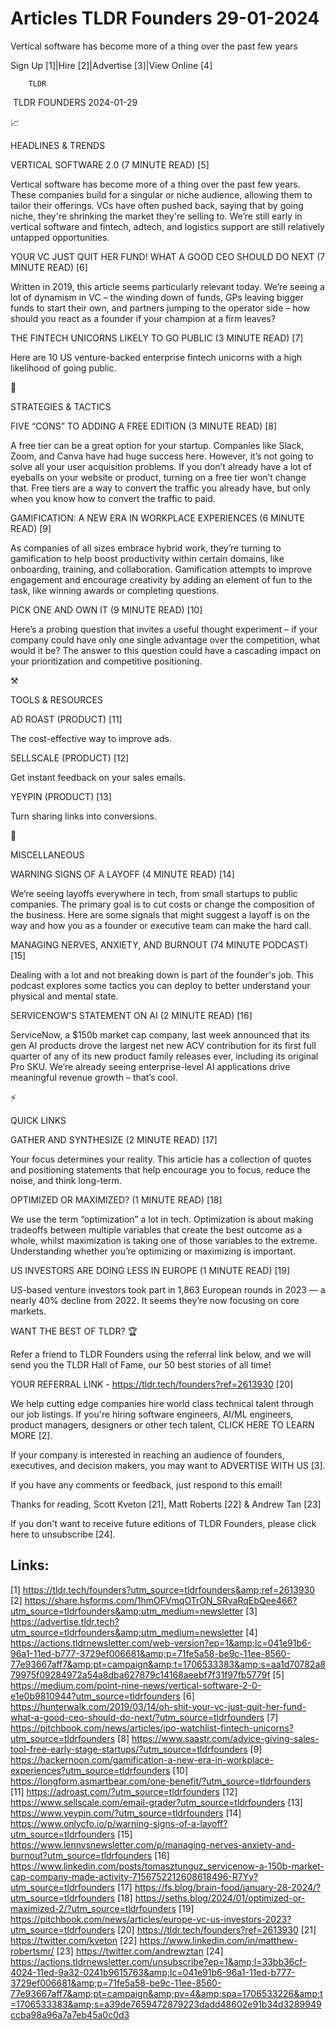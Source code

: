 # Articles TLDR Founders 29-01-2024

Vertical software has become more of a thing over the past few years 


Sign Up [1]|Hire [2]|Advertise [3]|View Online [4] 

		TLDR 

 TLDR FOUNDERS 2024-01-29

📈 

HEADLINES & TRENDS

 VERTICAL SOFTWARE 2.0 (7 MINUTE READ) [5] 

 Vertical software has become more of a thing over the past few years.
These companies build for a singular or niche audience, allowing them
to tailor their offerings. VCs have often pushed back, saying that by
going niche, they're shrinking the market they're selling to. We’re
still early in vertical software and fintech, adtech, and logistics
support are still relatively untapped opportunities. 

 YOUR VC JUST QUIT HER FUND! WHAT A GOOD CEO SHOULD DO NEXT (7 MINUTE
READ) [6] 

 Written in 2019, this article seems particularly relevant today.
We’re seeing a lot of dynamism in VC – the winding down of funds,
GPs leaving bigger funds to start their own, and partners jumping to
the operator side – how should you react as a founder if your
champion at a firm leaves? 

 THE FINTECH UNICORNS LIKELY TO GO PUBLIC (3 MINUTE READ) [7] 

 Here are 10 US venture-backed enterprise fintech unicorns with a high
likelihood of going public. 

🧠 

STRATEGIES & TACTICS

 FIVE “CONS” TO ADDING A FREE EDITION (3 MINUTE READ) [8] 

 A free tier can be a great option for your startup. Companies like
Slack, Zoom, and Canva have had huge success here. However, it’s not
going to solve all your user acquisition problems. If you don’t
already have a lot of eyeballs on your website or product, turning on
a free tier won’t change that. Free tiers are a way to convert the
traffic you already have, but only when you know how to convert the
traffic to paid. 

 GAMIFICATION: A NEW ERA IN WORKPLACE EXPERIENCES (6 MINUTE READ) [9] 

 As companies of all sizes embrace hybrid work, they’re turning to
gamification to help boost productivity within certain domains, like
onboarding, training, and collaboration. Gamification attempts to
improve engagement and encourage creativity by adding an element of
fun to the task, like winning awards or completing questions. 

 PICK ONE AND OWN IT (9 MINUTE READ) [10] 

 Here’s a probing question that invites a useful thought experiment
– if your company could have only one single advantage over the
competition, what would it be? The answer to this question could have
a cascading impact on your prioritization and competitive positioning.


⚒️ 

TOOLS & RESOURCES

 AD ROAST (PRODUCT) [11] 

 The cost-effective way to improve ads. 

 SELLSCALE (PRODUCT) [12] 

 Get instant feedback on your sales emails. 

 YEYPIN (PRODUCT) [13] 

 Turn sharing links into conversions. 

🎁 

MISCELLANEOUS

 WARNING SIGNS OF A LAYOFF (4 MINUTE READ) [14] 

 We’re seeing layoffs everywhere in tech, from small startups to
public companies. The primary goal is to cut costs or change the
composition of the business. Here are some signals that might suggest
a layoff is on the way and how you as a founder or executive team can
make the hard call. 

 MANAGING NERVES, ANXIETY, AND BURNOUT (74 MINUTE PODCAST) [15] 

 Dealing with a lot and not breaking down is part of the founder's
job. This podcast explores some tactics you can deploy to better
understand your physical and mental state. 

 SERVICENOW’S STATEMENT ON AI (2 MINUTE READ) [16] 

 ServiceNow, a $150b market cap company, last week announced that its
gen AI products drove the largest net new ACV contribution for its
first full quarter of any of its new product family releases ever,
including its original Pro SKU. We’re already seeing
enterprise-level AI applications drive meaningful revenue growth –
that’s cool. 

⚡ 

QUICK LINKS

 GATHER AND SYNTHESIZE (2 MINUTE READ) [17] 

 Your focus determines your reality. This article has a collection of
quotes and positioning statements that help encourage you to focus,
reduce the noise, and think long-term. 

 OPTIMIZED OR MAXIMIZED? (1 MINUTE READ) [18] 

 We use the term “optimization” a lot in tech. Optimization is
about making tradeoffs between multiple variables that create the best
outcome as a whole, whilst maximization is taking one of those
variables to the extreme. Understanding whether you’re optimizing or
maximizing is important. 

 US INVESTORS ARE DOING LESS IN EUROPE (1 MINUTE READ) [19] 

 US-based venture investors took part in 1,863 European rounds in 2023
— a nearly 40% decline from 2022. It seems they’re now focusing on
core markets. 

WANT THE BEST OF TLDR? 🏆

Refer a friend to TLDR Founders using the referral link below, and we
will send you the TLDR Hall of Fame, our 50 best stories of all time!

YOUR REFERRAL LINK - https://tldr.tech/founders?ref=2613930 [20]

 We help cutting edge companies hire world class technical talent
through our job listings. If you're hiring software engineers, AI/ML
engineers, product managers, designers or other tech talent, CLICK
HERE TO LEARN MORE [2]. 

If your company is interested in reaching an audience of founders,
executives, and decision makers, you may want to ADVERTISE WITH US
[3]. 

If you have any comments or feedback, just respond to this email! 

Thanks for reading, 
Scott Kveton [21], Matt Roberts [22] & Andrew Tan [23] 

If you don't want to receive future editions of TLDR Founders,
please click here to unsubscribe [24]. 

 

Links:
------
[1] https://tldr.tech/founders?utm_source=tldrfounders&amp;ref=2613930
[2] https://share.hsforms.com/1hmOFVmqOTrON_SRvaRqEbQee466?utm_source=tldrfounders&amp;utm_medium=newsletter
[3] https://advertise.tldr.tech?utm_source=tldrfounders&amp;utm_medium=newsletter
[4] https://actions.tldrnewsletter.com/web-version?ep=1&amp;lc=041e91b6-96a1-11ed-b777-3729ef006681&amp;p=71fe5a58-be9c-11ee-8560-77e93667aff7&amp;pt=campaign&amp;t=1706533383&amp;s=aa1d70782a879975f09284972a54a8dba627879c14168aeebf7f31f97fb5779f
[5] https://medium.com/point-nine-news/vertical-software-2-0-e1e0b9810944?utm_source=tldrfounders
[6] https://hunterwalk.com/2019/03/14/oh-shit-your-vc-just-quit-her-fund-what-a-good-ceo-should-do-next/?utm_source=tldrfounders
[7] https://pitchbook.com/news/articles/ipo-watchlist-fintech-unicorns?utm_source=tldrfounders
[8] https://www.saastr.com/advice-giving-sales-tool-free-early-stage-startups/?utm_source=tldrfounders
[9] https://hackernoon.com/gamification-a-new-era-in-workplace-experiences?utm_source=tldrfounders
[10] https://longform.asmartbear.com/one-benefit/?utm_source=tldrfounders
[11] https://adroast.com/?utm_source=tldrfounders
[12] https://www.sellscale.com/email-grader?utm_source=tldrfounders
[13] https://www.yeypin.com/?utm_source=tldrfounders
[14] https://www.onlycfo.io/p/warning-signs-of-a-layoff?utm_source=tldrfounders
[15] https://www.lennysnewsletter.com/p/managing-nerves-anxiety-and-burnout?utm_source=tldrfounders
[16] https://www.linkedin.com/posts/tomasztunguz_servicenow-a-150b-market-cap-company-made-activity-7156752212608618496-R7Yy?utm_source=tldrfounders
[17] https://fs.blog/brain-food/january-28-2024/?utm_source=tldrfounders
[18] https://seths.blog/2024/01/optimized-or-maximized-2/?utm_source=tldrfounders
[19] https://pitchbook.com/news/articles/europe-vc-us-investors-2023?utm_source=tldrfounders
[20] https://tldr.tech/founders?ref=2613930
[21] https://twitter.com/kveton
[22] https://www.linkedin.com/in/matthew-robertsmr/
[23] https://twitter.com/andrewztan
[24] https://actions.tldrnewsletter.com/unsubscribe?ep=1&amp;l=33bb36cf-4024-11ed-9a32-0241b9615763&amp;lc=041e91b6-96a1-11ed-b777-3729ef006681&amp;p=71fe5a58-be9c-11ee-8560-77e93667aff7&amp;pt=campaign&amp;pv=4&amp;spa=1706533226&amp;t=1706533383&amp;s=a39de7659472879223dadd48602e91b34d3289949ccba98a96a7a7eb45a0c0d3